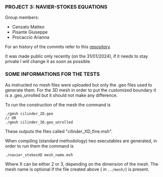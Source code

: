 ### PROJECT 3: NAVIER-STOKES EQUATIONS
Group members:

* Cenzato Matteo
* Pisante Giuseppe
* Procaccio Arianna

For an history of the commits refer to this [repository](https://github.com/mattecenz/3-NAVIER-STOKES-Cenzato-Pisante-Procaccio).

It was made public only recently (on the 31/01/2024), if it needs to stay private I will change it as soon as possible.

### SOME INFORMATIONS FOR THE TESTS

As instructed no mesh files were uploaded but only the .geo files used to generate them. For the 3D mesh in order to put the customized boundary it is a .geo_unrolled but it should not make any difference.

To run the construction of the mesh the command is 

```
./gmsh cilinder_2D.geo
// OR
./gmsh cilinder_3D.geo_unrolled
```

These outputs the files called "cilinder_XD_fine.msh".

When compiling (standard methodology) two executables are generated, in order to run them the command is 

```
./navier_stokesXD mesh_name.msh
```

Where X can be either 2 or 3, depending on the dimension of the mesh. The mesh name is optional if the file created above ( in `../mesh/`) is present.
